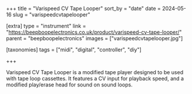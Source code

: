 +++
title = "Varispeed CV Tape Looper"
sort_by = "date"
date = 2024-05-16
slug = "varispeedcvtapelooper"

[extra]
type = "instrument"
link = "https://beepboopelectronics.co.uk/product/varispeed-cv-tape-looper/"
parent = "beepboopelectronics"
images = ["varispeedcvtapelooper.jpg"]

[taxonomies]
tags = ["midi", "digital", "controller", "diy"]

+++

Varispeed CV Tape Looper is a modified tape player designed to be used with tape loop cassettes. It features a CV input for playback speed, and a modified play/erase head for sound on sound loops.